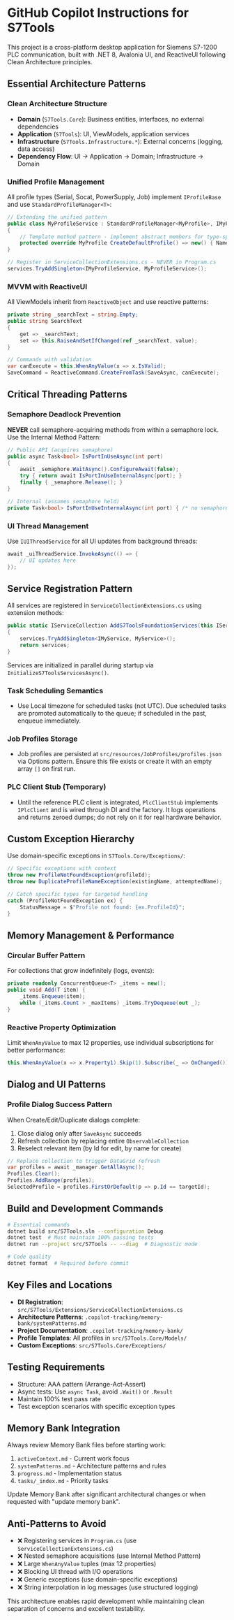 # GitHub Copilot Instructions for S7Tools

This project is a cross-platform desktop application for Siemens S7-1200 PLC communication, built with .NET 8, Avalonia UI, and ReactiveUI following Clean Architecture principles.

## Essential Architecture Patterns

### Clean Architecture Structure
- **Domain** (`S7Tools.Core`): Business entities, interfaces, no external dependencies
- **Application** (`S7Tools`): UI, ViewModels, application services
- **Infrastructure** (`S7Tools.Infrastructure.*`): External concerns (logging, data access)
- **Dependency Flow**: UI → Application → Domain; Infrastructure → Domain

### Unified Profile Management
All profile types (Serial, Socat, PowerSupply, Job) implement `IProfileBase` and use `StandardProfileManager<T>`:

```csharp
// Extending the unified pattern
public class MyProfileService : StandardProfileManager<MyProfile>, IMyProfileService
{
    // Template method pattern - implement abstract members for type-specific behavior
    protected override MyProfile CreateDefaultProfile() => new() { Name = "MyDefault" };
}

// Register in ServiceCollectionExtensions.cs - NEVER in Program.cs
services.TryAddSingleton<IMyProfileService, MyProfileService>();
```

### MVVM with ReactiveUI
All ViewModels inherit from `ReactiveObject` and use reactive patterns:

```csharp
private string _searchText = string.Empty;
public string SearchText
{
    get => _searchText;
    set => this.RaiseAndSetIfChanged(ref _searchText, value);
}

// Commands with validation
var canExecute = this.WhenAnyValue(x => x.IsValid);
SaveCommand = ReactiveCommand.CreateFromTask(SaveAsync, canExecute);
```

## Critical Threading Patterns

### Semaphore Deadlock Prevention
**NEVER** call semaphore-acquiring methods from within a semaphore lock. Use the Internal Method Pattern:

```csharp
// Public API (acquires semaphore)
public async Task<bool> IsPortInUseAsync(int port)
{
    await _semaphore.WaitAsync().ConfigureAwait(false);
    try { return await IsPortInUseInternalAsync(port); }
    finally { _semaphore.Release(); }
}

// Internal (assumes semaphore held)
private Task<bool> IsPortInUseInternalAsync(int port) { /* no semaphore */ }
```

### UI Thread Management
Use `IUIThreadService` for all UI updates from background threads:

```csharp
await _uiThreadService.InvokeAsync(() => {
    // UI updates here
});
```

## Service Registration Pattern

All services are registered in `ServiceCollectionExtensions.cs` using extension methods:

```csharp
public static IServiceCollection AddS7ToolsFoundationServices(this IServiceCollection services)
{
    services.TryAddSingleton<IMyService, MyService>();
    return services;
}
```

Services are initialized in parallel during startup via `InitializeS7ToolsServicesAsync()`.

### Task Scheduling Semantics
- Use Local timezone for scheduled tasks (not UTC). Due scheduled tasks are promoted automatically to the queue; if scheduled in the past, enqueue immediately.

### Job Profiles Storage
- Job profiles are persisted at `src/resources/JobProfiles/profiles.json` via Options pattern. Ensure this file exists or create it with an empty array `[]` on first run.

### PLC Client Stub (Temporary)
- Until the reference PLC client is integrated, `PlcClientStub` implements `IPlcClient` and is wired through DI and the factory. It logs operations and returns zeroed dumps; do not rely on it for real hardware behavior.

## Custom Exception Hierarchy

Use domain-specific exceptions in `S7Tools.Core/Exceptions/`:

```csharp
// Specific exceptions with context
throw new ProfileNotFoundException(profileId);
throw new DuplicateProfileNameException(existingName, attemptedName);

// Catch specific types for targeted handling
catch (ProfileNotFoundException ex) {
    StatusMessage = $"Profile not found: {ex.ProfileId}";
}
```

## Memory Management & Performance

### Circular Buffer Pattern
For collections that grow indefinitely (logs, events):

```csharp
private readonly ConcurrentQueue<T> _items = new();
public void Add(T item) {
    _items.Enqueue(item);
    while (_items.Count > _maxItems) _items.TryDequeue(out _);
}
```

### Reactive Property Optimization
Limit `WhenAnyValue` to max 12 properties, use individual subscriptions for better performance:

```csharp
this.WhenAnyValue(x => x.Property1).Skip(1).Subscribe(_ => OnChanged()).DisposeWith(_disposables);
```

## Dialog and UI Patterns

### Profile Dialog Success Pattern
When Create/Edit/Duplicate dialogs complete:
1. Close dialog only after `SaveAsync` succeeds
2. Refresh collection by replacing entire `ObservableCollection`
3. Reselect relevant item (by Id for edit, by name for create)

```csharp
// Replace collection to trigger DataGrid refresh
var profiles = await _manager.GetAllAsync();
Profiles.Clear();
Profiles.AddRange(profiles);
SelectedProfile = profiles.FirstOrDefault(p => p.Id == targetId);
```

## Build and Development Commands

```bash
# Essential commands
dotnet build src/S7Tools.sln --configuration Debug
dotnet test  # Must maintain 100% passing tests
dotnet run --project src/S7Tools -- --diag  # Diagnostic mode

# Code quality
dotnet format  # Required before commit
```

## Key Files and Locations

- **DI Registration**: `src/S7Tools/Extensions/ServiceCollectionExtensions.cs`
- **Architecture Patterns**: `.copilot-tracking/memory-bank/systemPatterns.md`
- **Project Documentation**: `.copilot-tracking/memory-bank/`
- **Profile Templates**: All profiles in `src/S7Tools.Core/Models/`
- **Custom Exceptions**: `src/S7Tools.Core/Exceptions/`

## Testing Requirements

- Structure: AAA pattern (Arrange-Act-Assert)
- Async tests: Use `async Task`, avoid `.Wait()` or `.Result`
- Maintain 100% test pass rate
- Test exception scenarios with specific exception types

## Memory Bank Integration

Always review Memory Bank files before starting work:
1. `activeContext.md` - Current work focus
2. `systemPatterns.md` - Architecture patterns and rules
3. `progress.md` - Implementation status
4. `tasks/_index.md` - Priority tasks

Update Memory Bank after significant architectural changes or when requested with "update memory bank".

## Anti-Patterns to Avoid

- ❌ Registering services in `Program.cs` (use `ServiceCollectionExtensions.cs`)
- ❌ Nested semaphore acquisitions (use Internal Method Pattern)
- ❌ Large `WhenAnyValue` tuples (max 12 properties)
- ❌ Blocking UI thread with I/O operations
- ❌ Generic exceptions (use domain-specific exceptions)
- ❌ String interpolation in log messages (use structured logging)

This architecture enables rapid development while maintaining clean separation of concerns and excellent testability.
